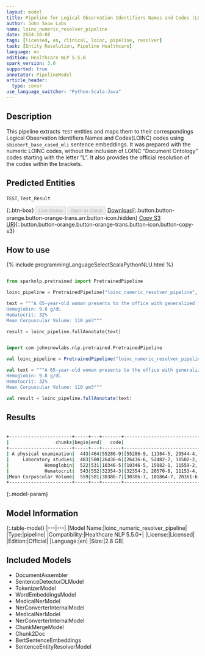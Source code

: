 ```yaml
---
layout: model
title: Pipeline for Logical Observation Identifiers Names and Codes (LOINC-Numeric)
author: John Snow Labs
name: loinc_numeric_resolver_pipeline
date: 2024-10-08
tags: [licensed, en, clinical, loinc, pipeline, resolver]
task: [Entity Resolution, Pipeline Healthcare]
language: en
edition: Healthcare NLP 5.5.0
spark_version: 3.0
supported: true
annotator: PipelineModel
article_header:
  type: cover
use_language_switcher: "Python-Scala-Java"
---
```


## Description

This pipeline extracts `TEST` entities and maps them to their correspondings Logical Observation Identifiers Names and Codes(LOINC) codes using `sbiobert_base_cased_mli` sentence embeddings. It was prepared with the numeric LOINC codes, without the inclusion of LOINC “Document Ontology” codes starting with the letter “L”. It also provides the official resolution of the codes within the brackets.

## Predicted Entities

`TEST`, `Test_Result`

{:.btn-box}
<button class="button button-orange" disabled>Live Demo</button>
<button class="button button-orange" disabled>Open in Colab</button>
[Download](https://s3.amazonaws.com/auxdata.johnsnowlabs.com/clinical/models/loinc_numeric_resolver_pipeline_en_5.5.0_3.0_1728417134407.zip){:.button.button-orange.button-orange-trans.arr.button-icon.hidden}
[Copy S3 URI](s3://auxdata.johnsnowlabs.com/clinical/models/loinc_numeric_resolver_pipeline_en_5.5.0_3.0_1728417134407.zip){:.button.button-orange.button-orange-trans.button-icon.button-copy-s3}

## How to use



<div class="tabs-box" markdown="1">
{% include programmingLanguageSelectScalaPythonNLU.html %}
  
```python

from sparknlp.pretrained import PretrainedPipeline

loinc_pipeline = PretrainedPipeline("loinc_numeric_resolver_pipeline", "en", "clinical/models")

text = """A 65-year-old woman presents to the office with generalized fatigue for the last 4 months. She used to walk 1 mile each evening but now gets tired after 1-2 blocks. She has a history of Crohn disease and hypertension for which she receives appropriate medications. She is married and lives with her husband. She eats a balanced diet that includes chicken, fish, pork, fruits, and vegetables. She rarely drinks alcohol and denies tobacco use.  A physical examination is unremarkable. Laboratory studies show the following:
Hemoglobin: 9.8 g/dL
Hematocrit: 32%
Mean Corpuscular Volume: 110 μm3"""

result = loinc_pipeline.fullAnnotate(text)

```
```scala

import com.johnsnowlabs.nlp.pretrained.PretrainedPipeline

val loinc_pipeline = PretrainedPipeline("loinc_numeric_resolver_pipeline", "en", "clinical/models")

val text = """A 65-year-old woman presents to the office with generalized fatigue for the last 4 months. She used to walk 1 mile each evening but now gets tired after 1-2 blocks. She has a history of Crohn disease and hypertension for which she receives appropriate medications. She is married and lives with her husband. She eats a balanced diet that includes chicken, fish, pork, fruits, and vegetables. She rarely drinks alcohol and denies tobacco use.  A physical examination is unremarkable. Laboratory studies show the following:
Hemoglobin: 9.8 g/dL
Hematocrit: 32%
Mean Corpuscular Volume: 110 μm3"""

val result = loinc_pipeline.fullAnnotate(text)

```
</div>

## Results

```bash

+-----------------------+-----+---+-------+-----------------------------------------------------------------+-----------------------------------------------------------------+-----------------------------------------------------------------+
|                 chunks|begin|end|   code|                                                        all_codes|                                                      resolutions|                                                    all_distances|
+-----------------------+-----+---+-------+-----------------------------------------------------------------+-----------------------------------------------------------------+-----------------------------------------------------------------+
| A physical examination|  443|464|55286-9|[55286-9, 11384-5, 29544-4, 29545-1, 32427-7, 11435-5, 29271-4...|[Physical exam by body areas [Physical exam by body areas], Ph...|[0.0713, 0.0913, 0.0910, 0.0961, 0.1114, 0.1119, 0.1153, 0.112...|
|     Laboratory studies|  483|500|26436-6|[26436-6, 52482-7, 11502-2, 34075-2, 100455-5, 85069-3, 101129...|[Laboratory studies (set) [Laboratory studies (set)], Laborato...|[0.0469, 0.0648, 0.0748, 0.0947, 0.0967, 0.1285, 0.1257, 0.129...|
|             Hemoglobin|  522|531|10346-5|[10346-5, 15082-1, 11559-2, 2030-5, 34618-9, 38896-7, 717-9, 1...|[Haemoglobin [Hemoglobin A [Units/volume] in Blood by Electrop...|[0.0214, 0.0356, 0.0563, 0.0654, 0.0886, 0.0891, 0.1005, 0.105...|
|             Hematocrit|  543|552|32354-3|[32354-3, 20570-8, 11153-4, 13508-7, 104874-3, 42908-4, 11559-...|[Hematocrit [Volume Fraction] of Arterial blood [Hematocrit [V...|[0.0590, 0.0625, 0.0675, 0.0737, 0.0890, 0.1035, 0.1060, 0.107...|
|Mean Corpuscular Volume|  559|581|30386-7|[30386-7, 101864-7, 20161-6, 18033-1, 19853-1, 101150-1, 59117...|[Erythrocyte mean corpuscular diameter [Length] [Erythrocyte m...|[0.1344, 0.1333, 0.1350, 0.1359, 0.1353, 0.1427, 0.1523, 0.147...|
+-----------------------+-----+---+-------+-----------------------------------------------------------------+-----------------------------------------------------------------+-----------------------------------------------------------------+

```

{:.model-param}
## Model Information

{:.table-model}
|---|---|
|Model Name:|loinc_numeric_resolver_pipeline|
|Type:|pipeline|
|Compatibility:|Healthcare NLP 5.5.0+|
|License:|Licensed|
|Edition:|Official|
|Language:|en|
|Size:|2.8 GB|

## Included Models

- DocumentAssembler
- SentenceDetectorDLModel
- TokenizerModel
- WordEmbeddingsModel
- MedicalNerModel
- NerConverterInternalModel
- MedicalNerModel
- NerConverterInternalModel
- ChunkMergeModel
- Chunk2Doc
- BertSentenceEmbeddings
- SentenceEntityResolverModel
